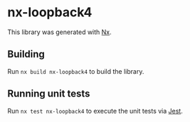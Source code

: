# nx-loopback4

This library was generated with [Nx](https://nx.dev).

## Building

Run `nx build nx-loopback4` to build the library.

## Running unit tests

Run `nx test nx-loopback4` to execute the unit tests via [Jest](https://jestjs.io).
